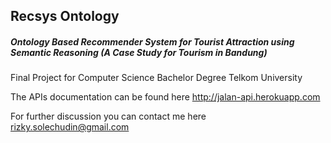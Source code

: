 ## Recsys Ontology
##### Ontology Based Recommender System for Tourist Attraction using Semantic Reasoning (A Case Study for Tourism in Bandung)

Final Project for Computer Science Bachelor Degree Telkom University

The APIs documentation can be found here <a href="http://jalan-api.herokuapp.com">http://jalan-api.herokuapp.com</a>

For further discussion you can contact me here <a href="mailto:rizky.solechudin@gmail.com">rizky.solechudin@gmail.com</a>